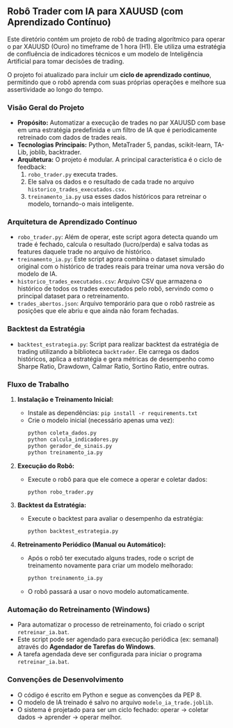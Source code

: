 ## Robô Trader com IA para XAUUSD (com Aprendizado Contínuo)

Este diretório contém um projeto de robô de trading algorítmico para operar o par XAUUSD (Ouro) no timeframe de 1 hora (H1). Ele utiliza uma estratégia de confluência de indicadores técnicos e um modelo de Inteligência Artificial para tomar decisões de trading.

O projeto foi atualizado para incluir um **ciclo de aprendizado contínuo**, permitindo que o robô aprenda com suas próprias operações e melhore sua assertividade ao longo do tempo.

### Visão Geral do Projeto

*   **Propósito:** Automatizar a execução de trades no par XAUUSD com base em uma estratégia predefinida e um filtro de IA que é periodicamente retreinado com dados de trades reais.
*   **Tecnologias Principais:** Python, MetaTrader 5, pandas, scikit-learn, TA-Lib, joblib, backtrader.
*   **Arquitetura:** O projeto é modular. A principal característica é o ciclo de feedback:
    1.  `robo_trader.py` executa trades.
    2.  Ele salva os dados e o resultado de cada trade no arquivo `historico_trades_executados.csv`.
    3.  `treinamento_ia.py` usa esses dados históricos para retreinar o modelo, tornando-o mais inteligente.

### Arquitetura de Aprendizado Contínuo

*   `robo_trader.py`: Além de operar, este script agora detecta quando um trade é fechado, calcula o resultado (lucro/perda) e salva todas as features daquele trade no arquivo de histórico.
*   `treinamento_ia.py`: Este script agora combina o dataset simulado original com o histórico de trades reais para treinar uma nova versão do modelo de IA.
*   `historico_trades_executados.csv`: Arquivo CSV que armazena o histórico de todos os trades executados pelo robô, servindo como o principal dataset para o retreinamento.
*   `trades_abertos.json`: Arquivo temporário para que o robô rastreie as posições que ele abriu e que ainda não foram fechadas.

### Backtest da Estratégia

*   `backtest_estrategia.py`: Script para realizar backtest da estratégia de trading utilizando a biblioteca `backtrader`. Ele carrega os dados históricos, aplica a estratégia e gera métricas de desempenho como Sharpe Ratio, Drawdown, Calmar Ratio, Sortino Ratio, entre outras.

### Fluxo de Trabalho

1.  **Instalação e Treinamento Inicial:**
    *   Instale as dependências: `pip install -r requirements.txt`
    *   Crie o modelo inicial (necessário apenas uma vez):
        ```bash
        python coleta_dados.py
        python calcula_indicadores.py
        python gerador_de_sinais.py
        python treinamento_ia.py
        ```

2.  **Execução do Robô:**
    *   Execute o robô para que ele comece a operar e coletar dados:
        ```bash
        python robo_trader.py
        ```

3.  **Backtest da Estratégia:**
    *   Execute o backtest para avaliar o desempenho da estratégia:
        ```bash
        python backtest_estrategia.py
        ```

4.  **Retreinamento Periódico (Manual ou Automático):**
    *   Após o robô ter executado alguns trades, rode o script de treinamento novamente para criar um modelo melhorado:
        ```bash
        python treinamento_ia.py
        ```
    *   O robô passará a usar o novo modelo automaticamente.

### Automação do Retreinamento (Windows)

*   Para automatizar o processo de retreinamento, foi criado o script `retreinar_ia.bat`.
*   Este script pode ser agendado para execução periódica (ex: semanal) através do **Agendador de Tarefas do Windows**.
*   A tarefa agendada deve ser configurada para iniciar o programa `retreinar_ia.bat`.

### Convenções de Desenvolvimento

*   O código é escrito em Python e segue as convenções da PEP 8.
*   O modelo de IA treinado é salvo no arquivo `modelo_ia_trade.joblib`.
*   O sistema é projetado para ser um ciclo fechado: operar -> coletar dados -> aprender -> operar melhor.